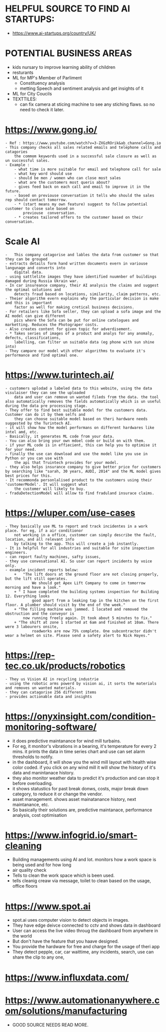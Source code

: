 # HELPFUL SOURCE TO FIND AI STARTUPS:
- https://www.ai-startups.org/country/UK/

# POTENTIAL BUSINESS AREAS
- kids nursary to improve learning ability of children
- resturants
- ML for MP's Member of Parliment
    + Constituency analysis
    + metting Speech and sentiment analysis and get insights of it
- ML for City Coucils
- TEXTTILES:
    - can fix camera at sticing machine to see any stiching flaws. so no need to check it later.


# https://www.gong.io/
    - Ref : https://www.youtube.com/watch?v=3-ZXGzROrik&ab_channel=Gong.io
    - This company checks all sales related emails and telephone calls and catagories 
        the commom keywords used in a successful sale closure as well as un successful sales.
    - Example : 
        - what time is more suitable for email and telephone call for sale
        - what key word should use
        - should be men / women who can close most sales
        - what are the customers most queris about?
        - gives feed back on each call and email to improve it in the future.
        - based on previouse conversation it tells who should the sales rep should contact tomorrow.
        - * (start means my own feature) suggest to follow potential customer to close sale based on 
            previouse  conversation.
        - * creates tailored offers to the customer based on their conversation.


# Scale AI
    -   This company catagorise and lables the data from customer so that they can be grouped
    - extracts details form hand written documents evern in variouse langunage and converts into 
        digital data.
    - using sattlelite images they have identified nuumnber of buildings damaged during Russia Ukrain war.
    - In car insureance company, their AI analysis the claims and suggest the optimal solutions and 
        detects fraud based on locations, similarity, claim patterns, etc.
    - Theier algorithm evern explains why the particular decision is make and this is important 
        factor as well for making cretical business decisions.
    - For retailers like Sofa seller, they can upload a sofa image and the AI model can give different
        pics where the Sofa can be put for online catelogues and marketting. Reduces the Photograper costs.
    - Also creates content for given topic for adverdisement.
    - * Takes series of images of a product and analys for any anomaly, defects, classifications, 
        labelling, can filter un suitable data (eg phone with sun shine into)
    - They campare our model wtih other algorithms to evaluate it's performance and find optimal one. 

# https://www.turintech.ai/
    - customers uplodad a labeled data to this website, using the data visulaiser they can see the uploaded
        data and user can remove un wanted fileds from the data. the tool also automatically removes the fields automatically which is un useful during the data pre processing stage.
    - They offer to find best suitable model for the customers data. Customer can do it by them selfs and
        they can choose suitable model based on theri hardware needs suggested by the Turintech AI.
    - it will show how the model performans on different hardwares like intel amd, etc.
    - Basically, it generates ML code from your data.
    - You can also bring your own mdoel code or build on with them.
    - if your ML code is in effiecient, this can help you to optimise it for your need.
    - finally the use can download and use the model like you use in Python or you can use with 
        the api that Truintech provides for your model.
    - they also helps insurance company to give better price for customers by searching like "sarah, 30 years, AUDI, 2014" and the ML model gives best prices for this.
    - It recommonda personlalised product to the customers using their 'customerModel'. It will suggest what
        the customer will likely to buy.
    - fraduDetectionModel will allow to find fraduland insurace claims.

# https://wluper.com/use-cases
    - They basically use ML to report and track incidentes in a work place. for eg, if a air conditionor
        not working in a office, customer can simply describe the fault, location, and all relevant info
        by talking to the app. This will create a job instantly.
    - It is helpful for all industries and suitable for site inspection engineers.
    - can report faulty machines, safty issues, 
    - they use convesational AI. So user can report incidents by voice only.
    - example incident reports below:
        +   "The lift doors at the ground floor are not closing properly, but the lift still operates. 
                We should get Apex Lift Company to come in tomorrow morning and have a look."
        + " I have completed the building systems inspection for Building 12. Everything looks
                good apart from a leaking tap in the kitchen on the first floor. A plumber should visit by the end of the week."
        + "The filling machine was jammed. I located and removed the obstruction and the conveyor is 
            now running freely again. It took about 5 minutes to fix."
        + "The shift at zone 1 started at 6am and finished at 10am. There were 3 labourers onsite, 
                roadworks are now 75% complete. One subcontractor didn't wear a helmet on site. Please send a safety alert to Nick Hayes."

# https://rep-tec.co.uk/products/robotics
    - They us Vision AI in recycling industrie
    - using the robotic arms powerd by vision ai, it sorts the materials and removes un wanted materials.
    - they can catagorise 256 different items
    - provides actionable data and insights

# https://onyxinsight.com/condition-monitoring-software/
- it does predictive maintanance for wind mill turbains.
- For eg, it monitor's vibrations in a bearing, it's temperature for every 2 mins. it prints the data in
    time series chart and use can set alarm thresholds to notify. 
- in the dashboard, it will show you the wind mill layout with health wise color coded. if you click on
    any wind mill it will show the history of it's data and manintanace history.
- they also monitor weather data to predict it's production and can stop it before overloading.
- it shows statustics for past break donws, costs, major break down category, to reduce it or change the
    vendor.
- asset management. shows asset mainatanance history, next maintanance, etc.
- So basically their solutions are, predictive maintanace, performance analysis, cost optimisation

# https://www.infogrid.io/smart-cleaning
- Building managements using AI and Iot. monitors how a work space is being used and for how long
- air quality check
- Tells to clean the work space which is been used.
- tells cleanig creaw via message, toilet to clean based on the usage, office floors

# https://www.spot.ai
- spot.ai uses computer vision to detect objects in images.
- They have edge deivce connected to cctv and shows data in dashboard
- User can access the live video throug the dashboard from anywhere in the world
- But don't have the feature that you haave designed.
- You provide the hardware for free and charge for the usage of theri app
- They detect pepple, car, car waittime, any incidents, search, use can share the clip to any one, 


# https://www.influxdata.com/
# https://www.automationanywhere.com/solutions/manufacturing
- GOOD SOURCE NEEDS READ MORE.

#